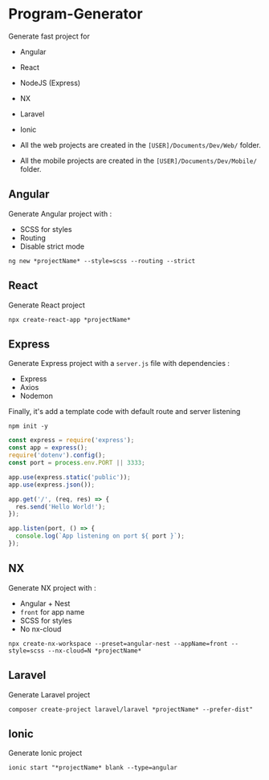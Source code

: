 # Program-Generator

Generate fast project for

- Angular
- React
- NodeJS (Express)
- NX
- Laravel
- Ionic


- All the web projects are created in the `[USER]/Documents/Dev/Web/` folder.
- All the mobile projects are created in the `[USER]/Documents/Dev/Mobile/` folder.

## Angular

Generate Angular project with :

- SCSS for styles
- Routing
- Disable strict mode

``
ng new *projectName* --style=scss --routing --strict
``

## React

Generate React project

``
npx create-react-app *projectName*
``

## Express

Generate Express project with a ```server.js``` file with dependencies :
- Express
- Axios
- Nodemon

Finally, it's add a template code with default route and server listening

```
npm init -y
```

```js
const express = require('express');
const app = express();
require('dotenv').config();
const port = process.env.PORT || 3333;

app.use(express.static('public'));
app.use(express.json());

app.get('/', (req, res) => {
  res.send('Hello World!');
});

app.listen(port, () => {
  console.log(`App listening on port ${ port }`);
});
```

## NX

Generate NX project with :

- Angular + Nest
- ```front``` for app name
- SCSS for styles
- No nx-cloud

``
npx create-nx-workspace --preset=angular-nest --appName=front --style=scss --nx-cloud=N *projectName*
``

## Laravel

Generate Laravel project

``
composer create-project laravel/laravel *projectName* --prefer-dist"
``

## Ionic

Generate Ionic project

``
ionic start "*projectName* blank --type=angular
``

